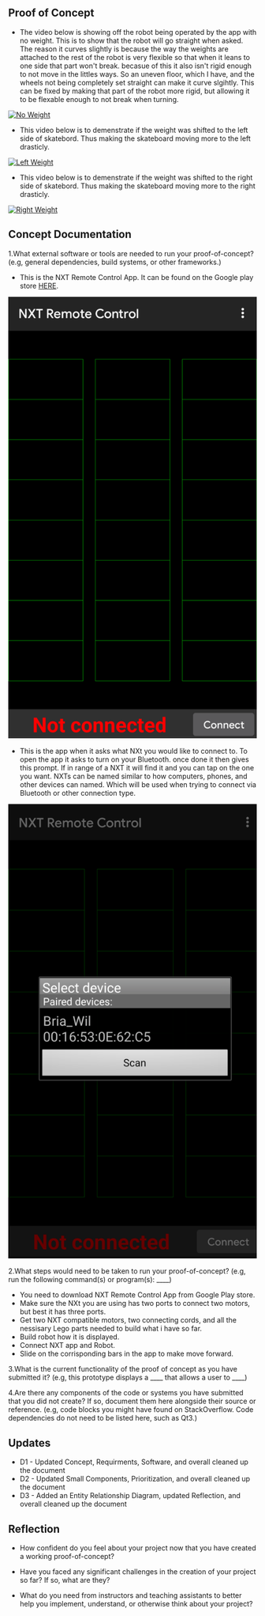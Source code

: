 ## Proof of Concept

 - The video below is showing off the robot being operated by the app with no weight. This is to show that the robot will go straight when asked. The reason it curves slightly is because the way the weights are attached to the rest of the robot is very flexible so that when it leans to one side that part won't break. becasue of this it also isn't rigid enough to not move in the littles ways. So an uneven floor, which I have, and the wheels not being completely set straight can make it curve slgihtly. This can be fixed by making that part of the robot more rigid, but allowing it to be flexable enough to not break when turning.

[![No Weight](https://img.youtube.com/vi/UOBMNFqDALw/0.jpg)](https://youtu.be/UOBMNFqDALw)

-  This video below is to demenstrate if the weight was shifted to the left side of skatebord. Thus making the skateboard moving more to the left drasticly.

[![Left Weight](https://img.youtube.com/vi/GlCJTLRf_IE/0.jpg)](https://youtu.be/GlCJTLRf_IE)

-  This video below is to demenstrate if the weight was shifted to the right side of skatebord. Thus making the skateboard moving more to the right drasticly.

[![Right Weight](https://img.youtube.com/vi/kiJmKlETUIo/0.jpg)](https://youtu.be/kiJmKlETUIo)



## Concept Documentation

1.What external software or tools are needed to run your proof-of-concept? (e.g, general dependencies, build systems, or other frameworks.)

  - This is the NXT Remote Control App. It can be found on the Google play store [HERE](https://play.google.com/store/apps/details?id=org.jfedor.nxtremotecontrol&hl=en_US&gl=US).

![App Control Scheme](/Images/Screenshot_20210318-132043.png)

  - This is the app when it asks what NXt you would like to connect to. To open the app it asks to turn on your Bluetooth. once done it then gives this prompt. If in range of a NXT it will find it and you can tap on the one you want. NXTs can be named similar to how computers, phones, and other devices can named. Which will be used when trying to connect via Bluetooth or other connection type.

![App Bluetooth](/Images/Screenshot_20210324-195104.png)

2.What steps would need to be taken to run your proof-of-concept? (e.g, run the following command(s) or program(s): ____)

  - You need to download NXT Remote Control App from Google Play store.
  - Make sure the NXt you are using has two ports to connect two motors, but best it has three ports.
  - Get two NXT compatible motors, two connecting cords, and all the nessisary Lego parts needed to build what i have so far.
  - Build robot how it is displayed. 
  - Connect NXT app and Robot.
  - Slide on the corrisponding bars in the app to make move forward.

3.What is the current functionality of the proof of concept as you have submitted it? (e.g, this prototype displays a ____ that allows a user to ____)

4.Are there any components of the code or systems you have submitted that you did not create? If so, document them here alongside their source or reference.
	(e.g, code blocks you might have found on StackOverflow. Code dependencies do not need to be listed here, such as Qt3.)

## Updates

- D1 - Updated Concept, Requirments, Software, and overall cleaned up the document
- D2 - Updated Small Components, Prioritization, and overall cleaned up the document
- D3 - Added an Entity Relationship Diagram, updated Reflection, and overall cleaned up the document

## Reflection

- How confident do you feel about your project now that you have created a working proof-of-concept?

- Have you faced any significant challenges in the creation of your project so far? If so, what are they?

- What do you need from instructors and teaching assistants to better help you implement, understand, or otherwise think about your project?
